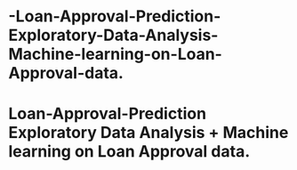# -Loan-Approval-Prediction-Exploratory-Data-Analysis-Machine-learning-on-Loan-Approval-data.
# Loan-Approval-Prediction Exploratory Data Analysis + Machine learning on Loan Approval data.
